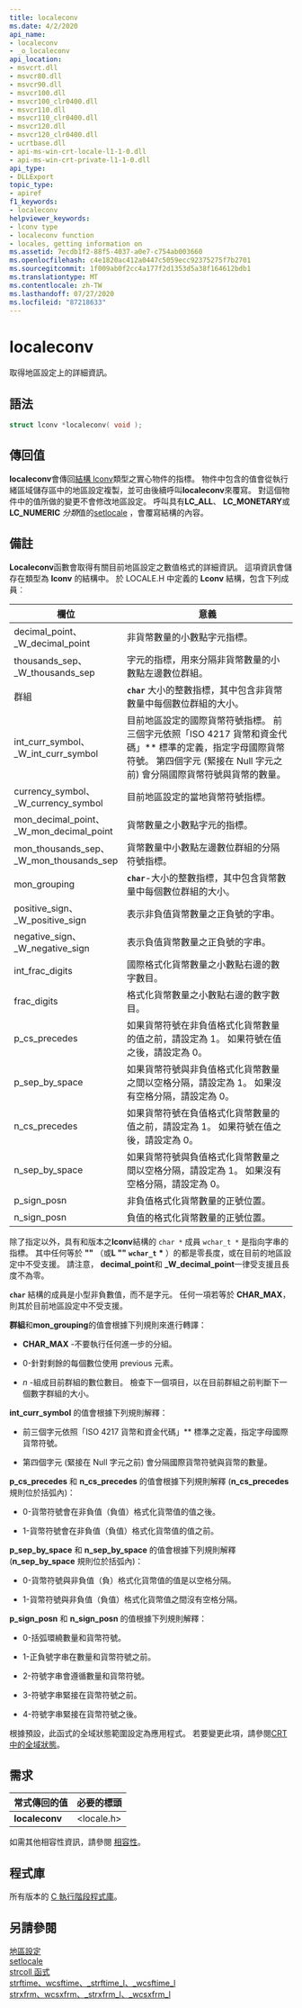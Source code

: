 ```yaml
---
title: localeconv
ms.date: 4/2/2020
api_name:
- localeconv
- _o_localeconv
api_location:
- msvcrt.dll
- msvcr80.dll
- msvcr90.dll
- msvcr100.dll
- msvcr100_clr0400.dll
- msvcr110.dll
- msvcr110_clr0400.dll
- msvcr120.dll
- msvcr120_clr0400.dll
- ucrtbase.dll
- api-ms-win-crt-locale-l1-1-0.dll
- api-ms-win-crt-private-l1-1-0.dll
api_type:
- DLLExport
topic_type:
- apiref
f1_keywords:
- localeconv
helpviewer_keywords:
- lconv type
- localeconv function
- locales, getting information on
ms.assetid: 7ecdb1f2-88f5-4037-a0e7-c754ab003660
ms.openlocfilehash: c4e1820ac412a0447c5059ecc92375275f7b2701
ms.sourcegitcommit: 1f009ab0f2cc4a177f2d1353d5a38f164612bdb1
ms.translationtype: MT
ms.contentlocale: zh-TW
ms.lasthandoff: 07/27/2020
ms.locfileid: "87218633"
---
```

# <a name="localeconv"></a>localeconv

取得地區設定上的詳細資訊。

## <a name="syntax"></a>語法

```C
struct lconv *localeconv( void );
```

## <a name="return-value"></a>傳回值

**localeconv**會傳回[結構 lconv](../../c-runtime-library/standard-types.md)類型之實心物件的指標。 物件中包含的值會從執行緒區域儲存區中的地區設定複製，並可由後續呼叫**localeconv**來覆寫。 對這個物件中的值所做的變更不會修改地區設定。 呼叫具有**LC_ALL**、 **LC_MONETARY**或**LC_NUMERIC** *分類*值的[setlocale](setlocale-wsetlocale.md) ，會覆寫結構的內容。

## <a name="remarks"></a>備註

**Localeconv**函數會取得有關目前地區設定之數值格式的詳細資訊。 這項資訊會儲存在類型為 **lconv** 的結構中。 於 LOCALE.H 中定義的 **Lconv** 結構，包含下列成員︰

|欄位|意義|
|-|-|
decimal_point、<br/>_W_decimal_point|非貨幣數量的小數點字元指標。
thousands_sep、<br/>_W_thousands_sep|字元的指標，用來分隔非貨幣數量的小數點左邊數位群組。
群組|**`char`** 大小的整數指標，其中包含非貨幣數量中每個數位群組的大小。
int_curr_symbol、<br/>_W_int_curr_symbol|目前地區設定的國際貨幣符號指標。 前三個字元依照「ISO 4217 貨幣和資金代碼」** 標準的定義，指定字母國際貨幣符號。 第四個字元 (緊接在 Null 字元之前) 會分隔國際貨幣符號與貨幣的數量。
currency_symbol、<br/>_W_currency_symbol|目前地區設定的當地貨幣符號指標。
mon_decimal_point、<br/>_W_mon_decimal_point|貨幣數量之小數點字元的指標。
mon_thousands_sep、<br/>_W_mon_thousands_sep|貨幣數量中小數點左邊數位群組的分隔符號指標。
mon_grouping|**`char`**-大小的整數指標，其中包含貨幣數量中每個數位群組的大小。
positive_sign、<br/>_W_positive_sign|表示非負值貨幣數量之正負號的字串。
negative_sign、<br/>_W_negative_sign|表示負值貨幣數量之正負號的字串。
int_frac_digits|國際格式化貨幣數量之小數點右邊的數字數目。
frac_digits|格式化貨幣數量之小數點右邊的數字數目。
p_cs_precedes|如果貨幣符號在非負值格式化貨幣數量的值之前，請設定為 1。 如果符號在值之後，請設定為 0。
p_sep_by_space|如果貨幣符號與非負值格式化貨幣數量之間以空格分隔，請設定為 1。 如果沒有空格分隔，請設定為 0。
n_cs_precedes|如果貨幣符號在負值格式化貨幣數量的值之前，請設定為 1。 如果符號在值之後，請設定為 0。
n_sep_by_space|如果貨幣符號與負值格式化貨幣數量之間以空格分隔，請設定為 1。 如果沒有空格分隔，請設定為 0。
p_sign_posn|非負值格式化貨幣數量的正號位置。
n_sign_posn|負值的格式化貨幣數量的正號位置。

除了指定以外，具有和版本之**lconv**結構的 `char *` 成員 `wchar_t *` 是指向字串的指標。 其中任何等於 **""** （或**L ""** **`wchar_t`** <strong>\*</strong> ）的都是零長度，或在目前的地區設定中不受支援。 請注意， **decimal_point**和 **_W_decimal_point**一律受支援且長度不為零。

**`char`** 結構的成員是小型非負數值，而不是字元。 任何一項若等於 **CHAR_MAX**，則其於目前地區設定中不受支援。

**群組**和**mon_grouping**的值會根據下列規則來進行轉譯：

- **CHAR_MAX** -不要執行任何進一步的分組。

- 0-針對剩餘的每個數位使用 previous 元素。

- *n* -組成目前群組的數位數目。 檢查下一個項目，以在目前群組之前判斷下一個數字群組的大小。

**int_curr_symbol** 的值會根據下列規則解釋：

- 前三個字元依照「ISO 4217 貨幣和資金代碼」** 標準之定義，指定字母國際貨幣符號。

- 第四個字元 (緊接在 Null 字元之前) 會分隔國際貨幣符號與貨幣的數量。

**p_cs_precedes** 和 **n_cs_precedes** 的值會根據下列規則解釋 (**n_cs_precedes** 規則位於括弧內)：

- 0-貨幣符號會在非負值（負值）格式化貨幣值的值之後。

- 1-貨幣符號會在非負值（負值）格式化貨幣值的值之前。

**p_sep_by_space** 和 **n_sep_by_space** 的值會根據下列規則解釋 (**n_sep_by_space** 規則位於括弧內)：

- 0-貨幣符號與非負值（負）格式化貨幣值的值是以空格分隔。

- 1-貨幣符號與非負值（負值）格式化貨幣值之間沒有空格分隔。

**p_sign_posn** 和 **n_sign_posn** 的值根據下列規則解釋：

- 0-括弧環繞數量和貨幣符號。

- 1-正負號字串在數量和貨幣符號之前。

- 2-符號字串會遵循數量和貨幣符號。

- 3-符號字串緊接在貨幣符號之前。

- 4-符號字串緊接在貨幣符號之後。

根據預設，此函式的全域狀態範圍設定為應用程式。 若要變更此項，請參閱[CRT 中的全域狀態](../global-state.md)。

## <a name="requirements"></a>需求

|常式傳回的值|必要的標頭|
|-------------|---------------------|
|**localeconv**|\<locale.h>|

如需其他相容性資訊，請參閱 [相容性](../../c-runtime-library/compatibility.md)。

## <a name="libraries"></a>程式庫

所有版本的 [C 執行階段程式庫](../../c-runtime-library/crt-library-features.md)。

## <a name="see-also"></a>另請參閱

[地區設定](../../c-runtime-library/locale.md)<br/>
[setlocale](../../preprocessor/setlocale.md)<br/>
[strcoll 函式](../../c-runtime-library/strcoll-functions.md)<br/>
[strftime、wcsftime、_strftime_l、_wcsftime_l](strftime-wcsftime-strftime-l-wcsftime-l.md)<br/>
[strxfrm、wcsxfrm、_strxfrm_l、_wcsxfrm_l](strxfrm-wcsxfrm-strxfrm-l-wcsxfrm-l.md)<br/>

